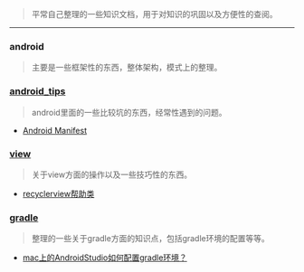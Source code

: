 > 平常自己整理的一些知识文档，用于对知识的巩固以及方便性的查阅。

---

### android
> 主要是一些框架性的东西，整体架构，模式上的整理。


### [android_tips](https://github.com/Longalei/Document/blob/master/android_tips)
> android里面的一些比较坑的东西，经常性遇到的问题。
 
 - [Android Manifest](https://github.com/Longalei/Document/blob/master/android_tips/%E5%85%B3%E4%BA%8EAndroid%E7%9A%84%E5%87%A0%E4%B8%AA%E9%97%AE%E9%A2%98)

### [view](https://github.com/Longalei/Document/blob/master/view)
> 关于view方面的操作以及一些技巧性的东西。

  - [recyclerview帮助类](https://github.com/Longalei/Document/blob/master/view/recyclerview)

### [gradle](https://github.com/Longalei/Document/blob/master/gradle)
> 整理的一些关于gradle方面的知识点，包括gradle环境的配置等等。

  - [mac上的AndroidStudio如何配置gradle环境？](https://github.com/Longalei/Document/blob/master/gradle/mac%E4%B8%8A%E7%9A%84AndroidStudio%E5%A6%82%E4%BD%95%E9%85%8D%E7%BD%AEgradle%E7%8E%AF%E5%A2%83%EF%BC%9F.md)
